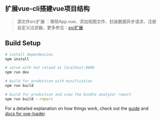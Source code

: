 ## 扩展vue-cli搭建vue项目结构

> 源文件src扩展 ：移除App.vue、添加视图文件、封装数据异步请求、注册自定义过滤器，更多参见：[src扩展](https://github.com/simplexcspp/vue_basis-02/issues/1)

## Build Setup

``` bash
# install dependencies
npm install

# serve with hot reload at localhost:8080
npm run dev

# build for production with minification
npm run build

# build for production and view the bundle analyzer report
npm run build --report
```

For a detailed explanation on how things work, check out the [guide](http://vuejs-templates.github.io/webpack/) and [docs for vue-loader](http://vuejs.github.io/vue-loader).
